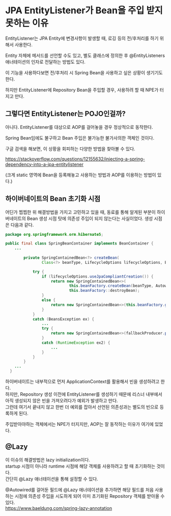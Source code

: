 # JPA EntityListener가 Bean을 주입 받지 못하는 이유

EntityListener는 JPA Entity에 변경사항이 발생할 때, 로깅 등의 전/후처리를 하기 위해서 사용한다.

Entity 자체에 메서드를 선언할 수도 있고, 별도 클래스에 정의한 후 @EntityListeners 애너테이션의 인자로 전달하는 방법도 있다.

이 기능을 사용하다보면 전/후처리 시 Spring Bean을 사용하고 싶은 상황이 생기기도 한다.

하지만 EntityListener에 Repository Bean을 주입할 경우, 사용하려 할 때 NPE가 터지고 만다.

 

## 그렇다면 EntityListener는 POJO인걸까?

아니다. EntityListener를 대상으로 AOP를 걸어놓을 경우 정상적으로 동작한다.

Spring Bean임에도 불구하고 Bean 주입은 불가능한 불가사의한 객체인 것이다.

 

구글 검색을 해보면, 이 상황을 회피하는 다양한 방법을 찾아볼 수 있다.

https://stackoverflow.com/questions/12155632/injecting-a-spring-dependency-into-a-jpa-entitylistener

(크게 static 영역에 Bean을 등록해놓고 사용하는 방법과 AOP를 이용하는 방법이 있다.)   


## 하이버네이트의 Bean 초기화 시점   
어딘가 찝찝한 위 해결방법을 가지고 고민하고 있을 때, 동료를 통해 알게된 부분이 하이버네이트의 Bean 생성 시점 탓에 의존성 주입이 되지 않는다는 사실이었다.
생성 시점은 다음과 같다.   

```java
package org.springframework.orm.hibernate5;

public final class SpringBeanContainer implements BeanContainer {
	...
    
    	private SpringContainedBean<?> createBean(
                Class<?> beanType, LifecycleOptions lifecycleOptions, BeanInstanceProducer fallbackProducer) {

            try {
                if (lifecycleOptions.useJpaCompliantCreation()) {
                    return new SpringContainedBean<>(
                            this.beanFactory.createBean(beanType, AutowireCapableBeanFactory.AUTOWIRE_CONSTRUCTOR, false),
                            this.beanFactory::destroyBean);
                }
                else {
                    return new SpringContainedBean<>(this.beanFactory.getBean(beanType));
                }
            }
            catch (BeansException ex) {
                ...
                try {
                    return new SpringContainedBean<>(fallbackProducer.produceBeanInstance(beanType));
                }
                catch (RuntimeException ex2) {
                    ...
                }
            }
        }
    ...
  }
  ```   
  하이버네이트는 내부적으로 먼저 ApplicationContext를 활용해서 빈을 생성하려고 한다.   
  하지만, Repository 생성 이전에 EntityListener를 생성하기 때문에 리스너 내부에서 아직 생성되지 않은 빈을 가져오려다가 예외가 발생하고 만다.   
  그런데 여기서 끝내지 않고 한번 더 예외를 잡아서 선언된 의존성과는 별도의 빈으로 등록하게 된다.   
  
  주입받아야하는 객체에서는 NPE가 터지지만, AOP는 잘 동작하는 이유가 여기에 있었다.
  
  ## @Lazy
  이 이슈의 해결방법은 lazy initialization이다.   
  startup 시점이 아니라 runtime 시점에 해당 객체를 사용하려고 할 때 초기화하는 것이다.   
  간단히 @Lazy 애너테이션을 통해 설정할 수 있다.   
  
  @Autowired를 걸어둔 필드에 @Lazy 애너테이션을 추가하면 해당 필드를 처음 사용하는 시점에 의존성 주입을 시도하게 되어 이미 초기화된 Repository 객체를 받아올 수 있다.   
  https://www.baeldung.com/spring-lazy-annotation
